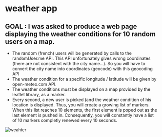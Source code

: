 # weather app

## GOAL : I was asked to produce a web page displaying the weather conditions for 10 random users on a map.

+ The random (french) users will be generated by calls to the randomUser.me API. This API unfortunately gives wrong coordinates (there are not consistent with the city name...). So you will have to convert the city name into coordinates (geocode) with this geocoding API
+ The weather condition for a specific longitude / latitude  will be given by open-meteo.com API.
+ The weather conditions must be displayed on a map provided by the leaflet library, as a marker.
+ Every second, a new user is picked (and the weather condition of his location is displayed. Thus, you will create a growing list of markers. When this list reaches 10 elements, the first element is poped out as the last element is pushed in. Consequently, you will constantly have a list of 10 markers completly renewed every 10 seconds.

![weahter](https://github.com/nmbock/weather-app/assets/86528002/8abf4d45-6d3e-4ad6-a9a4-4e8a7d4dd9d9)

